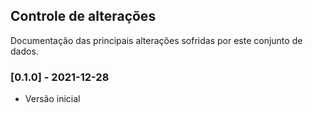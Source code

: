 ## Controle de alterações

Documentação das principais alterações sofridas por este conjunto de dados.

### [0.1.0] - 2021-12-28

- Versão inicial